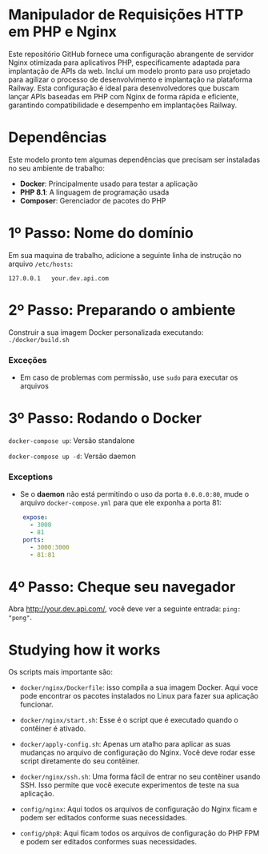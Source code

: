 # Manipulador de Requisições HTTP em PHP e Nginx
Este repositório GitHub fornece uma configuração abrangente de servidor Nginx otimizada para aplicativos PHP, especificamente adaptada para implantação de APIs da web. Inclui um modelo pronto para uso projetado para agilizar o processo de desenvolvimento e implantação na plataforma Railway. Esta configuração é ideal para desenvolvedores que buscam lançar APIs baseadas em PHP com Nginx de forma rápida e eficiente, garantindo compatibilidade e desempenho em implantações Railway.

# Dependências
Este modelo pronto tem algumas dependências que precisam ser instaladas no seu ambiente de trabalho:
- **Docker**: Principalmente usado para testar a aplicação
- **PHP 8.1**: A linguagem de programação usada
- **Composer**: Gerenciador de pacotes do PHP

# 1º Passo: Nome do domínio
Em sua maquina de trabalho, adicione a seguinte linha de instrução no arquivo `/etc/hosts`:

```
127.0.0.1   your.dev.api.com
```

# 2º Passo: Preparando o ambiente
Construir a sua imagem Docker personalizada executando: `./docker/build.sh`

### Exceções
- Em caso de problemas com permissão, use `sudo` para executar os arquivos

# 3º Passo: Rodando o Docker
`docker-compose up`: Versão standalone

`docker-compose up -d`: Versão daemon

### Exceptions
- Se o **daemon** não está permitindo o uso da porta `0.0.0.0:80`, mude o arquivo `docker-compose.yml` para que ele exponha a porta 81:
```yml
    expose:
      - 3000
      - 81
    ports:
      - 3000:3000
      - 81:81
```

# 4º Passo: Cheque seu navegador
Abra http://your.dev.api.com/, você deve ver a seguinte entrada: `ping: "pong"`.

# Studying how it works
Os scripts mais importante são:
- `docker/nginx/Dockerfile`: isso compila a sua imagem Docker. Aqui voce pode encontrar os pacotes instalados no Linux para fazer sua aplicação funcionar.

- `docker/nginx/start.sh`: Esse é o script que é executado quando o contêiner é ativado.

- `docker/apply-config.sh`: Apenas um atalho para aplicar as suas mudanças no arquivo de configuração do Nginx. Você deve rodar esse script diretamente do seu contêiner.

- `docker/nginx/ssh.sh`: Uma forma fácil de entrar no seu contêiner usando SSH. Isso permite que você execute experimentos de teste na sua aplicação.

- `config/nginx`: Aqui todos os arquivos de configuração do Nginx ficam e podem ser editados conforme suas necessidades.

- `config/php8`: Aqui ficam todos os arquivos de configuração do PHP FPM e podem ser editados conformes suas necessidades.